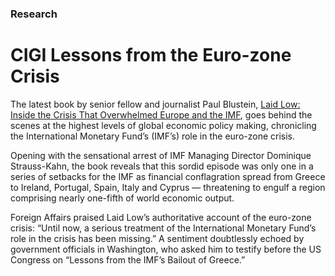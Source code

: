 ### Research

# CIGI Lessons from the Euro-zone Crisis


The latest book by senior fellow and journalist Paul Blustein, [Laid Low: Inside the Crisis That Overwhelmed Europe and the IMF](https://www.cigionline.org/publications/laid-low-inside-crisis-overwhelmed-europe-and-imf?source=ar2017 "Laid Low"), goes behind the scenes at the highest levels of global economic policy making, chronicling the International Monetary Fund’s (IMF’s) role in the euro-zone crisis.
 
Opening with the sensational arrest of IMF Managing Director Dominique Strauss-Kahn, the book reveals that this sordid episode was only one in a series of setbacks for the IMF as financial conflagration spread from Greece to Ireland, Portugal, Spain, Italy and Cyprus — threatening to engulf a region comprising nearly one-fifth of world economic output.

Foreign Affairs praised Laid Low’s authoritative account of the euro-zone crisis: “Until now, a serious treatment of the International Monetary Fund’s role in the crisis has been missing.” A sentiment doubtlessly echoed by government officials in Washington, who asked him to testify before the US Congress on “Lessons from the IMF’s Bailout of Greece.”
